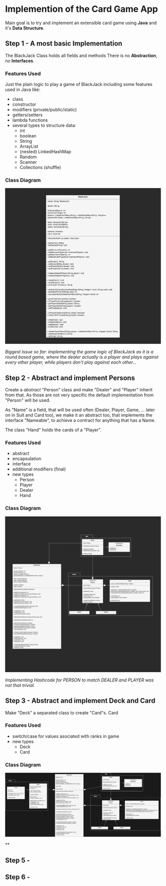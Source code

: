 # Implemention of the Card Game App

Main goal is to try and implement an extensible card game using **Java** and it's **Data Structure**.

## Step 1 - A most basic Implementation
The BlackJack Class holds all fields and methods
There is no **Abstraction**, no **Interfaces**.

### Features Used
Just the plain logic to play a game of BlackJack including some features used in Java like:
 - class
 - constructor
 - modifiers (private/public/static)
 - getters/setters
 - lambda functions
 - several types to structure data:
   - int
   - boolean
   - String
   - ArrayList
   - (nested) LinkedHashMap
   - Random
   - Scanner
   - Collections (shuffle)

### Class Diagram
![Step 1](uml-models/step1.png)


*Biggest Issue so far: implementing the game logic of BlackJack as it is a round based game, where the dealer actually is a player and plays against every other player, while players don't play against each other...*


## Step 2 - Abstract and implement Persons
Create a *abstract* "Person" class and make "Dealer" and "Player" inherit from that. As those are not very specific the default implementation from "Person" will be used.

As "Name" is a field, that will be used often (Dealer, Player, Game, ... later on in Suit and Card too), we make it an abstract too, that implements the interface "Nameable", to achieve a contract for anything that has a Name.

The class "Hand" holds the cards of a "Player".

### Features Used
 - abstract
 - encapsulation
 - interface
 - additional modifiers (final)
 - new types
   - Person
   - Player
   - Dealer
   - Hand

### Class Diagram
![Step 2](uml-models/step2.png)

*Implementing Hashcode for PERSON to match DEALER and PLAYER was not that trivial.*

## Step 3 - Abstract and implement Deck and Card
Make "Deck" a separated class to create "Card"s. Card

### Features Used
 - switch/case for values asociated with ranks in game
 - new types
   - Deck
   - Card

### Class Diagram
![Step 3](uml-models/step3.png)

**

## Step 5 - 

## Step 6 - 